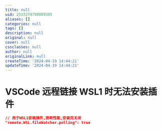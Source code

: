 ```yaml
---
title: null
uid: 2533274790889395
aliases: []
categories: null
tags: []
description: null
original: null
cover: null
cssclasses: null
author: null
originalLink: null
createTime: '2024-04-19 14:44:21'
updateTime: '2024-04-19 14:44:21'
---
```


# VSCode 远程链接 WSL1 时无法安装插件

```json
// 用于WSL1安装插件,损耗性能,安装完关闭
"remote.WSL.fileWatcher.polling": true
```
